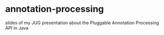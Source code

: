 # annotation-processing
slides of my JUG presentation about the Pluggable Annotation Processing API in Java
